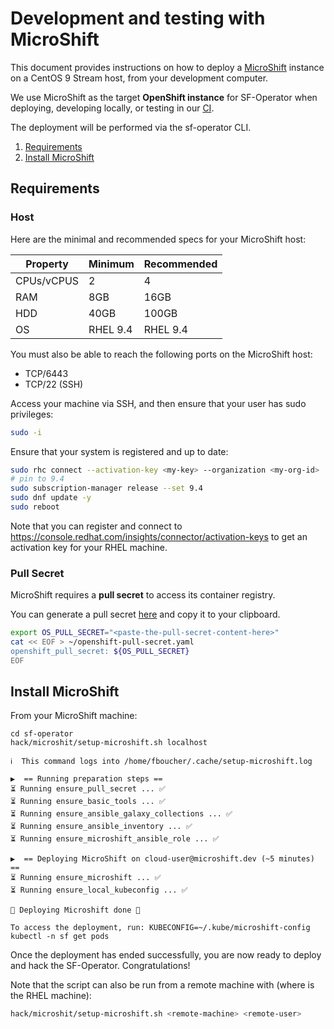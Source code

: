 # Development and testing with MicroShift

This document provides instructions on how to deploy a [MicroShift](https://github.com/openshift/microshift) instance on a CentOS 9 Stream host, from your development computer.

We use MicroShift as the target **OpenShift instance** for SF-Operator when deploying, developing locally, or testing in our [CI](https://microshift.softwarefactory-project.io/zuul/t/sf/builds?project=software-factory%2Fsf-operator&skip=0).

The deployment will be performed via the sf-operator CLI.

1. [Requirements](#requirements)
1. [Install MicroShift](#install-microshift)

## Requirements

### Host

Here are the minimal and recommended specs for your MicroShift host:

| Property | Minimum | Recommended |
|------------|-------------|----------|
| CPUs/vCPUS | 2 | 4 |
| RAM | 8GB | 16GB |
| HDD | 40GB | 100GB |
| OS | RHEL 9.4 | RHEL 9.4 |

You must also be able to reach the following ports on the MicroShift host:

* TCP/6443
* TCP/22 (SSH)

Access your machine via SSH, and then ensure that your user has sudo privileges:

```sh
sudo -i
```

Ensure that your system is registered and up to date:

```sh
sudo rhc connect --activation-key <my-key> --organization <my-org-id>
# pin to 9.4
sudo subscription-manager release --set 9.4
sudo dnf update -y
sudo reboot
```

Note that you can register and connect to https://console.redhat.com/insights/connector/activation-keys to
get an activation key for your RHEL machine.

### Pull Secret

MicroShift requires a **pull secret** to access its container registry.

You can generate a pull secret [here](https://cloud.redhat.com/openshift/create/local) and copy it to your clipboard.

```sh
export OS_PULL_SECRET="<paste-the-pull-secret-content-here>"
cat << EOF > ~/openshift-pull-secret.yaml
openshift_pull_secret: ${OS_PULL_SECRET}
EOF
```

## Install MicroShift

From your MicroShift machine:

```shell
cd sf-operator
hack/microshit/setup-microshift.sh localhost

ℹ️  This command logs into /home/fboucher/.cache/setup-microshift.log

▶️  == Running preparation steps ==
⏳ Running ensure_pull_secret ... ✅
⏳ Running ensure_basic_tools ... ✅
⏳ Running ensure_ansible_galaxy_collections ... ✅
⏳ Running ensure_ansible_inventory ... ✅
⏳ Running ensure_microshift_ansible_role ... ✅

▶️  == Deploying MicroShift on cloud-user@microshift.dev (~5 minutes) ==
⏳ Running ensure_microshift ... ✅
⏳ Running ensure_local_kubeconfig ... ✅

🚀 Deploying Microshift done 🚀

To access the deployment, run: KUBECONFIG=~/.kube/microshift-config kubectl -n sf get pods
```

Once the deployment has ended successfully, you are now ready to deploy and hack the SF-Operator. Congratulations!

Note that the script can also be run from a remote machine with (where <remote-machine> is the RHEL machine):

```sh
hack/microshit/setup-microshift.sh <remote-machine> <remote-user>
```
